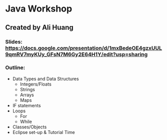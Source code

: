 # Java Workshop
## Created by Ali Huang

### Slides: https://docs.google.com/presentation/d/1mxBedeOE4gzxUUL9qmRV7myKUy_GFsN7M6Gy2E64H1Y/edit?usp=sharing

### Outline: 
- Data Types and Data Structures
  - Integers/Floats
  - Strings
  - Arrays
  - Maps
- IF statements
- Loops
  - For
  - While
- Classes/Objects
- Eclipse set-up & Tutorial Time
